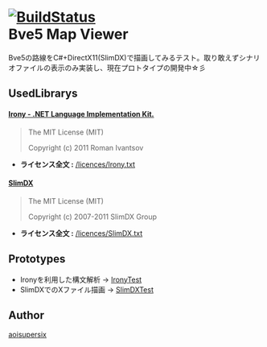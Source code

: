 [![BuildStatus](https://travis-ci.org/aoisupersix/tokyo.aoisupersix.bve5MapViewer.svg?branch=master)](https://travis-ci.org/aoisupersix/tokyo.aoisupersix.bve5MapViewer)  
Bve5 Map Viewer
===
Bve5の路線をC#+DirectX11(SlimDX)で描画してみるテスト。取り敢えずシナリオファイルの表示のみ実装し、現在プロトタイプの開発中☆彡

## UsedLibrarys
#### [Irony - .NET Language Implementation Kit.](https://irony.codeplex.com/)
> The MIT License (MIT)
>
> Copyright (c) 2011 Roman Ivantsov

* **ライセンス全文 :** [/licences/Irony.txt](https://github.com/aoisupersix/tokyo.aoisupersix.bve5MapViewer/blob/master/licences/Irony.txt)

#### [SlimDX](https://irony.codeplex.com/)
> The MIT License (MIT)
>
> Copyright (c) 2007-2011 SlimDX Group

* **ライセンス全文 :** [/licences/SlimDX.txt](https://github.com/aoisupersix/tokyo.aoisupersix.bve5MapViewer/blob/master/licences/SlimDX.txt)

## Prototypes
+ Ironyを利用した構文解析 -> [IronyTest](https://github.com/aoisupersix/IronyTest)
+ SlimDXでのXファイル描画 -> [SlimDXTest](https://github.com/aoisupersix/SlimDXTest)

## Author
[aoisupersix](https://github.com/aoisupersix)
